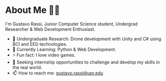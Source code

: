 # About Me 👋🏽
I'm Gustavo Rassi, Junior Computer Science student, Undergrad Researcher & Web Development Enthusiast.
- 🔬 Undergraduate Research: Drone development with Unity and C# using BCI and EEG technologies.
- 🌱 Currently Learning: Python & Web Development.
- ⚡ Fun fact: I love video games.
- 🎯 Seeking internship opportunities to challenge and develop my skills in the real world.
- 📫 How to reach me: gustavo.rassi@upr.edu
<!--
**GustavoRassi/GustavoRassi** is a ✨ _special_ ✨ repository because its `README.md` (this file) appears on your GitHub profile.

Here are some ideas to get you started:

- 👯 I’m looking to collaborate on ...
- 🤔 I’m looking for help with ...
- 💬 Ask me about ...
- 😄 Pronouns: ...
- ⚡ Fun fact: ...
-->
